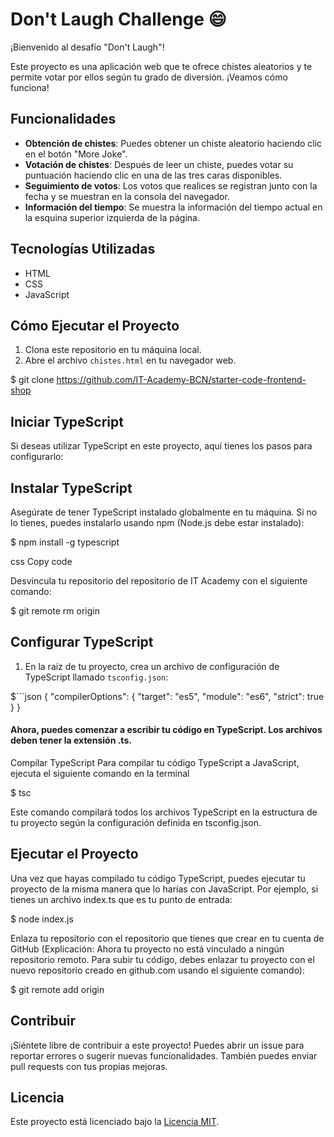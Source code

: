 # Don't Laugh Challenge 😄

¡Bienvenido al desafío "Don't Laugh"!

Este proyecto es una aplicación web que te ofrece chistes aleatorios y te permite votar por ellos según tu grado de diversión. ¡Veamos cómo funciona!

## Funcionalidades

- **Obtención de chistes**: Puedes obtener un chiste aleatorio haciendo clic en el botón "More Joke".
- **Votación de chistes**: Después de leer un chiste, puedes votar su puntuación haciendo clic en una de las tres caras disponibles.
- **Seguimiento de votos**: Los votos que realices se registran junto con la fecha y se muestran en la consola del navegador.
- **Información del tiempo**: Se muestra la información del tiempo actual en la esquina superior izquierda de la página.


## Tecnologías Utilizadas

- HTML
- CSS
- JavaScript

## Cómo Ejecutar el Proyecto

1. Clona este repositorio en tu máquina local.
2. Abre el archivo `chistes.html` en tu navegador web.

$ git clone https://github.com/IT-Academy-BCN/starter-code-frontend-shop


## Iniciar TypeScript

Si deseas utilizar TypeScript en este proyecto, aquí tienes los pasos para configurarlo:

## Instalar TypeScript

Asegúrate de tener TypeScript instalado globalmente en tu máquina. Si no lo tienes, puedes instalarlo usando npm (Node.js debe estar instalado):

$ npm install -g typescript

css
Copy code

Desvincula tu repositorio del repositorio de IT Academy con el siguiente comando:

$ git remote rm origin


## Configurar TypeScript

1. En la raíz de tu proyecto, crea un archivo de configuración de TypeScript llamado `tsconfig.json`:

$```json
{
  "compilerOptions": {
    "target": "es5",
    "module": "es6",
    "strict": true
  }
}

#### Ahora, puedes comenzar a escribir tu código en TypeScript. Los archivos deben tener la extensión .ts.
Compilar TypeScript
Para compilar tu código TypeScript a JavaScript, ejecuta el siguiente comando en la terminal

$ tsc

Este comando compilará todos los archivos TypeScript en la estructura de tu proyecto según la configuración definida en tsconfig.json.

## Ejecutar el Proyecto
Una vez que hayas compilado tu código TypeScript, puedes ejecutar tu proyecto de la misma manera que lo harías con JavaScript. Por ejemplo, si tienes un archivo index.ts que es tu punto de entrada:

$ node index.js

Enlaza tu repositorio con el repositorio que tienes que crear en tu cuenta de GitHub (Explicación: Ahora tu proyecto no está vinculado a ningún repositorio remoto. Para subir tu código, debes enlazar tu proyecto con el nuevo repositorio creado en github.com usando el siguiente comando):

$ git remote add origin <nombre de tu repositorio>

## Contribuir

¡Siéntete libre de contribuir a este proyecto! Puedes abrir un issue para reportar errores o sugerir nuevas funcionalidades. También puedes enviar pull requests con tus propias mejoras.

## Licencia

Este proyecto está licenciado bajo la [Licencia MIT](LICENSE).
